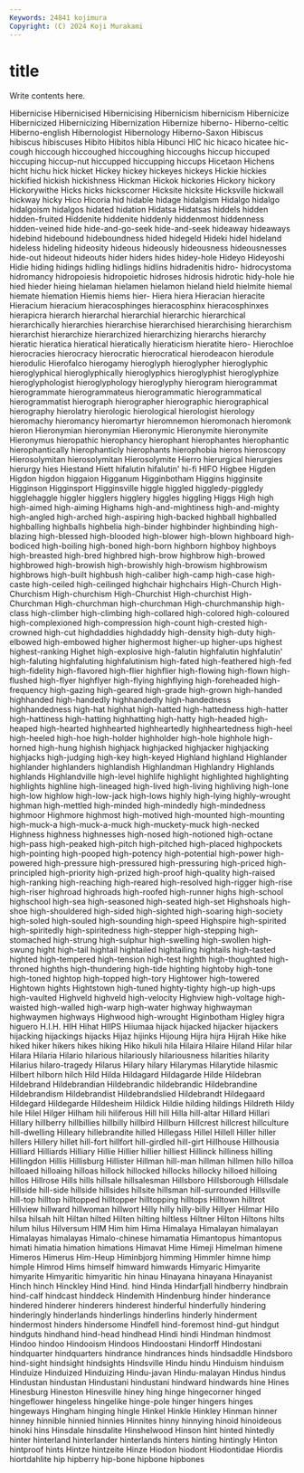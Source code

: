 ```yaml
---
Keywords: 24841 kojimura
Copyright: (C) 2024 Koji Murakami
---
```


# title

Write contents here.



 Hibernicise Hibernicised Hibernicising Hibernicism
hibernicism Hibernicize Hibernicized Hibernicizing Hibernization Hibernize hiberno- Hiberno-celtic Hiberno-english Hibernologist
Hibernology Hiberno-Saxon Hibiscus hibiscus hibiscuses Hibito Hibitos hibla Hibunci HIC
hic hicaco hicatee hic-cough hiccough hiccoughed hiccoughing hiccoughs hiccup hiccuped
hiccuping hiccup-nut hiccupped hiccupping hiccups Hicetaon Hichens hicht hichu hick
hicket Hickey hickey hickeyes hickeys Hickie hickies hickified hickish hickishness
Hickman Hickok hickories Hickory hickory Hickorywithe Hicks hicks hickscorner Hicksite
hicksite Hicksville hickwall hickway hicky Hico Hicoria hid hidable hidage
hidalgism Hidalgo hidalgo hidalgoism hidalgos hidated hidation Hidatsa Hidatsas hiddels
hidden hidden-fruited Hiddenite hiddenite hiddenly hiddenmost hiddenness hidden-veined hide hide-and-go-seek
hide-and-seek hideaway hideaways hidebind hidebound hideboundness hided hidegeld Hideki hidel
hideland hideless hideling hideosity hideous hideously hideousness hideousnesses hide-out hideout
hideouts hider hiders hides hidey-hole Hideyo Hideyoshi Hidie hiding hidings
hidling hidlings hidlins hidradenitis hidro- hidrocystoma hidromancy hidropoiesis hidropoietic hidroses
hidrosis hidrotic hidy-hole hie hied hieder hieing hielaman hielamen hielamon
hieland hield hielmite hiemal hiemate hiemation Hiemis hiems hier- Hiera
hiera Hieracian hieracite Hieracium hieracium hieracosphinges hieracosphinx hieracosphinxes hierapicra hierarch
hierarchal hierarchial hierarchic hierarchical hierarchically hierarchies hierarchise hierarchised hierarchising hierarchism
hierarchist hierarchize hierarchized hierarchizing hierarchs hierarchy hieratic hieratica hieratical hieratically
hieraticism hieratite hiero- Hierochloe hierocracies hierocracy hierocratic hierocratical hierodeacon hierodule
hierodulic Hierofalco hierogamy hieroglyph hieroglypher hieroglyphic hieroglyphical hieroglyphically hieroglyphics hieroglyphist
hieroglyphize hieroglyphologist hieroglyphology hieroglyphy hierogram hierogrammat hierogrammate hierogrammateus hierogrammatic hierogrammatical
hierogrammatist hierograph hierographer hierographic hierographical hierography hierolatry hierologic hierological hierologist
hierology hieromachy hieromancy hieromartyr hieromnemon hieromonach hieromonk hieron Hieronymian hieronymian
Hieronymic Hieronymite hieronymite Hieronymus hieropathic hierophancy hierophant hierophantes hierophantic hierophantically
hierophanticly hierophants hierophobia hieros hieroscopy Hierosolymitan hierosolymitan Hierosolymite Hierro hierurgical
hierurgies hierurgy hies Hiestand Hiett hifalutin hifalutin' hi-fi HIFO Higbee
Higden Higdon higdon higgaion Higganum Higginbotham Higgins higginsite Higginson Higginsport
Higginsville higgle higgled higgledy-piggledy higglehaggle higgler higglers higglery higgles higgling
Higgs High high high-aimed high-aiming Highams high-and-mightiness high-and-mighty high-angled high-arched
high-aspiring high-backed highball highballed highballing highballs highbelia high-binder highbinder highbinding
high-blazing high-blessed high-blooded high-blower high-blown highboard high-bodiced high-boiling high-boned high-born
highborn highboy highboys high-breasted high-bred highbred high-brow highbrow high-browed highbrowed
high-browish high-browishly high-browism highbrowism highbrows high-built highbush high-caliber high-camp high-case
high-caste high-ceiled high-ceilinged highchair highchairs High-Church High-Churchism High-churchism High-Churchist High-churchist
High-Churchman High-churchman high-churchman High-churchmanship high-class high-climber high-climbing high-collared high-colored high-coloured
high-complexioned high-compression high-count high-crested high-crowned high-cut highdaddies highdaddy high-density high-duty
high-elbowed high-embowed higher highermost higher-up higher-ups highest highest-ranking Highet high-explosive
high-falutin highfalutin highfalutin' high-faluting highfaluting highfalutinism high-fated high-feathered high-fed high-fidelity
high-flavored high-flier highflier high-flowing high-flown high-flushed high-flyer highflyer high-flying highflying
high-foreheaded high-frequency high-gazing high-geared high-grade high-grown high-handed highhanded high-handedly highhandedly
high-handedness highhandedness high-hat highhat high-hatted high-hattedness high-hatter high-hattiness high-hatting highhatting
high-hatty high-headed high-heaped high-hearted highhearted highheartedly highheartedness high-heel high-heeled high-hoe
high-holder highholder high-hole highhole high-horned high-hung highish highjack highjacked highjacker
highjacking highjacks high-judging high-key high-keyed Highland highland Highlander highlander highlanders
highlandish Highlandman Highlandry Highlands highlands Highlandville high-level highlife highlight highlighted
highlighting highlights highline high-lineaged high-lived high-living highliving high-lone high-low highlow
high-low-jack high-lows highly high-lying highly-wrought highman high-mettled high-minded high-mindedly high-mindedness
highmoor Highmore highmost high-motived high-mounted high-mounting high-muck-a high-muck-a-muck high-muckety-muck high-necked
Highness highness highnesses high-nosed high-notioned high-octane high-pass high-peaked high-pitch high-pitched
high-placed highpockets high-pointing high-pooped high-potency high-potential high-power high-powered high-pressure high-pressured
high-pressuring high-priced high-principled high-priority high-prized high-proof high-quality high-raised high-ranking high-reaching
high-reared high-resolved high-rigger high-rise high-riser highroad highroads high-roofed high-runner highs
high-school highschool high-sea high-seasoned high-seated high-set Highshoals high-shoe high-shouldered high-sided
high-sighted high-soaring high-society high-soled high-souled high-sounding high-speed Highspire high-spirited high-spiritedly
high-spiritedness high-stepper high-stepping high-stomached high-strung high-sulphur high-swelling high-swollen high-swung hight
high-tail hightail hightailed hightailing hightails high-tasted highted high-tempered high-tension high-test
highth high-thoughted high-throned highths high-thundering high-tide highting hightoby high-tone high-toned
hightop high-topped high-tory Hightower high-towered Hightown hights Hightstown high-tuned highty-tighty
high-up high-ups high-vaulted Highveld highveld high-velocity Highview high-voltage high-waisted high-walled
high-warp high-water highway highwayman highwaymen highways Highwood high-wrought Higinbotham Higley
higra higuero H.I.H. HIH Hihat HIIPS Hiiumaa hijack hijacked hijacker
hijackers hijacking hijackings hijacks Hijaz hijinks Hijoung Hijra hijra Hijrah
Hike hike hiked hiker hikers hikes hiking Hiko hikuli hila
Hilaira Hilaire Hiland Hilar hilar Hilara Hilaria Hilario hilarious hilariously
hilariousness hilarities hilarity Hilarius hilaro-tragedy Hilarus Hilary hilary Hilarymas Hilarytide
hilasmic Hilbert hilborn hilch Hild Hilda Hildagard Hildagarde Hilde Hildebran
Hildebrand Hildebrandian Hildebrandic hildebrandic Hildebrandine Hildebrandism Hildebrandist Hildebrandslied Hildebrandt Hildegaard
Hildegard Hildegarde Hildesheim Hildick Hildie hilding hildings Hildreth Hildy hile
Hilel Hilger Hilham hili hiliferous Hill hill Hilla hill-altar Hillard
Hillari Hillary hillberry hillbillies hillbilly hillbird Hillburn Hillcrest hillcrest hillculture
hill-dwelling Hilleary hillebrandite hilled Hillegass Hillel Hillell Hiller hiller hillers
Hillery hillet hill-fort hillfort hill-girdled hill-girt Hillhouse Hillhousia Hilliard Hilliards
Hilliary Hillie Hillier hillier hilliest Hillinck hilliness hilling Hillingdon Hillis
Hillisburg Hillister Hillman hill-man hillman hillmen hillo hilloa hilloaed hilloaing
hilloas hillock hillocked hillocks hillocky hilloed hilloing hillos Hillrose Hills
hills hillsale hillsalesman Hillsboro Hillsborough Hillsdale Hillside hill-side hillside hillsides
hillsite hillsman hill-surrounded Hillsville hill-top hilltop hilltopped hilltopper hilltopping hilltops
Hilltown hilltrot Hillview hillward hillwoman hillwort Hilly hilly hilly-billy Hillyer
Hilmar Hilo hilsa hilsah hilt Hiltan hilted Hilten hilting hiltless
Hiltner Hilton Hiltons hilts hilum hilus Hilversum HIM Him him
Hima Himalaya Himalayan himalayan Himalayas himalayas Himalo-chinese himamatia Himantopus himantopus
himati himatia himation himations Himavat Hime Himeji Himelman himene Himeros
Himerus Him-Heup Himinbjorg himming Himmler himne himp himple Himrod Hims
himself himward himwards Himyaric Himyarite himyarite Himyaritic himyaritic hin hinau
Hinayana hinayana Hinayanist Hinch hinch Hinckley Hind Hind. hind Hinda
Hindarfjall hindberry hindbrain hind-calf hindcast hinddeck Hindemith Hindenburg hinder hinderance
hindered hinderer hinderers hinderest hinderful hinderfully hindering hinderingly hinderlands hinderlings
hinderlins hinderly hinderment hindermost hinders hindersome Hindfell hind-foremost hind-gut hindgut
hindguts hindhand hind-head hindhead Hindi hindi Hindman hindmost Hindoo hindoo
Hindooism Hindoos Hindoostani Hindorff Hindostani hindquarter hindquarters hindrance hindrances hinds
hindsaddle Hindsboro hind-sight hindsight hindsights Hindsville Hindu hindu Hinduism hinduism
Hinduize Hinduized Hinduizing Hindu-javan Hindu-malayan Hindus hindus Hindustan hindustan Hindustani
hindustani hindward hindwards hine Hines Hinesburg Hineston Hinesville hiney hing
hinge hingecorner hinged hingeflower hingeless hingelike hinge-pole hinger hingers hinges
hingeways Hingham hinging hingle Hinkel Hinkle Hinkley Hinman hinner hinney
hinnible hinnied hinnies Hinnites hinny hinnying hinoid hinoideous hinoki hins
Hinsdale hinsdalite Hinshelwood Hinson hint hinted hintedly hinter hinterland hinterlander
hinterlands hinters hinting hintingly Hinton hintproof hints Hintze hintzeite Hinze
Hiodon hiodont Hiodontidae Hiordis hiortdahlite hip hipberry hip-bone hipbone hipbones
